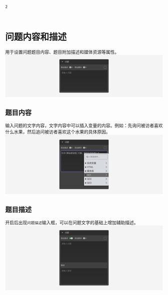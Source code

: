 ```index
2
```
```tag

```
```summary

```

# 问题内容和描述

用于设置问题题目内容、题目附加描述和媒体资源等属性。
<img src='../../assets/snapshots/node-setting/question/normal.png'>

## 题目内容
输入问题的文字内容，文字内容中可以插入变量的内容。例如：先询问被访者喜欢什么水果，然后追问被访者喜欢这个水果的具体原因。
<img src='../../assets/snapshots/node-setting/question/variable.png'>

## 题目描述
开启后出现`问题描述`输入框，可以在问题文字的基础上增加辅助描述。
<img src='../../assets/snapshots/node-setting/question/description.png'>


